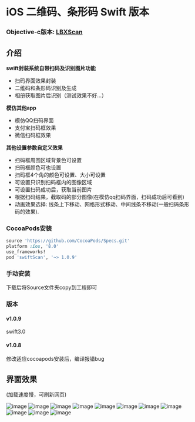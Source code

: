 
# iOS 二维码、条形码 Swift 版本


### Objective-c版本: **[LBXScan](https://github.com/MxABC/LBXScan)**



## 介绍
**swift封装系统自带扫码及识别图片功能**
- 扫码界面效果封装
- 二维码和条形码识别及生成
- 相册获取图片后识别（测试效果不好...）

**模仿其他app**
- 模仿QQ扫码界面
- 支付宝扫码框效果
- 微信扫码框效果

**其他设置参数自定义效果**

- 扫码框周围区域背景色可设置
- 扫码框颜色可也设置
- 扫码框4个角的颜色可设置、大小可设置
- 可设置只识别扫码框内的图像区域
- 可设置扫码成功后，获取当前图片
- 根据扫码结果，截取码的部分图像(在模仿qq扫码界面，扫码成功后可看到)
- 动画效果选择:   线条上下移动、网格形式移动、中间线条不移动(一般扫码条形码的效果).




### CocoaPods安装



```ruby
source 'https://github.com/CocoaPods/Specs.git'
platform :ios, '8.0'
use_frameworks!
pod 'swiftScan', '~> 1.0.9'
```


### 手动安装 
下载后将Source文件夹copy到工程即可


### 版本
#### v1.0.9
swift3.0
#### v1.0.8
修改适应cocoapods安装后，编译报错bug


## 界面效果

(加载速度慢，可刷新网页)

![image](https://github.com/MxABC/swiftScan/blob/master/ScreenShots/page1.jpg)
![image](https://github.com/MxABC/swiftScan/blob/master/ScreenShots/page2.jpg)
![image](https://github.com/MxABC/swiftScan/blob/master/ScreenShots/page3.jpg)
![image](https://github.com/MxABC/swiftScan/blob/master/ScreenShots/page4.jpg)
![image](https://github.com/MxABC/swiftScan/blob/master/ScreenShots/page5.jpg)
![image](https://github.com/MxABC/swiftScan/blob/master/ScreenShots/page6.jpg)
![image](https://github.com/MxABC/swiftScan/blob/master/ScreenShots/page7.jpg)
![image](https://github.com/MxABC/swiftScan/blob/master/ScreenShots/page8.jpg)
![image](https://github.com/MxABC/swiftScan/blob/master/ScreenShots/page9.jpg)
![image](https://github.com/MxABC/swiftScan/blob/master/ScreenShots/page10.jpg)
![image](https://github.com/MxABC/swiftScan/blob/master/ScreenShots/page11.jpg)
